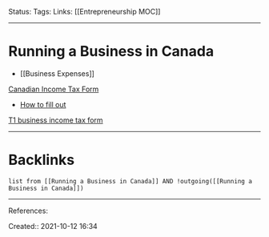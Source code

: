 Status: 
Tags: 
Links: [[Entrepreneurship MOC]]
___
# Running a Business in Canada
- [[Business Expenses]]

[Canadian Income Tax Form](https://www.thebalancesmb.com/do-you-need-to-fill-out-canadian-income-tax-form-t2125-2948218)
- [How to fill out](https://www.thebalancesmb.com/do-you-need-to-fill-out-canadian-income-tax-form-t2125-2948218)

[T1 business income tax form](https://www.thebalancesmb.com/your-first-business-income-tax-return-2948209)
___
# Backlinks
```dataview
list from [[Running a Business in Canada]] AND !outgoing([[Running a Business in Canada]])
```
___
References:

Created:: 2021-10-12 16:34